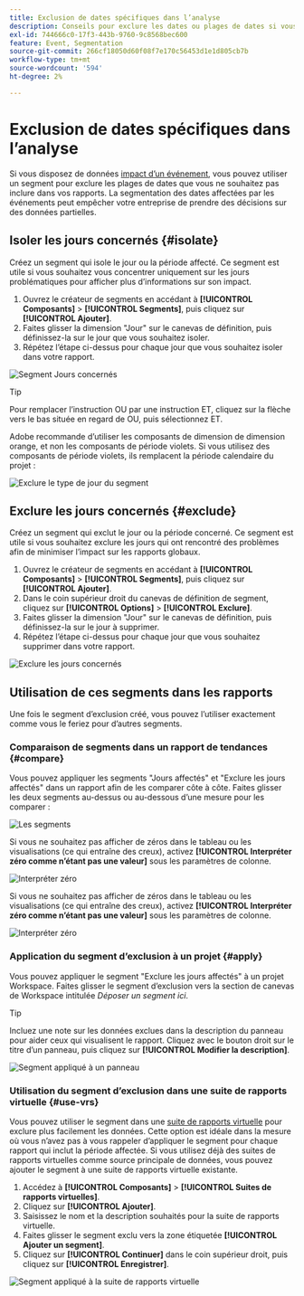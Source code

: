 ```yaml
---
title: Exclusion de dates spécifiques dans l’analyse
description: Conseils pour exclure les dates ou plages de dates si vous ne souhaitez pas les inclure dans les rapports.
exl-id: 744666c0-17f3-443b-9760-9c8568bec600
feature: Event, Segmentation
source-git-commit: 266cf18050d60f08f7e170c56453d1e1d805cb7b
workflow-type: tm+mt
source-wordcount: '594'
ht-degree: 2%

---
```


# Exclusion de dates spécifiques dans l’analyse

Si vous disposez de données [impact d’un événement](overview.md), vous pouvez utiliser un segment pour exclure les plages de dates que vous ne souhaitez pas inclure dans vos rapports. La segmentation des dates affectées par les événements peut empêcher votre entreprise de prendre des décisions sur des données partielles.

## Isoler les jours concernés {#isolate}

Créez un segment qui isole le jour ou la période affecté. Ce segment est utile si vous souhaitez vous concentrer uniquement sur les jours problématiques pour afficher plus d’informations sur son impact.

1. Ouvrez le créateur de segments en accédant à **[!UICONTROL Composants]** > **[!UICONTROL Segments]**, puis cliquez sur **[!UICONTROL Ajouter]**.
2. Faites glisser la dimension &quot;Jour&quot; sur le canevas de définition, puis définissez-la sur le jour que vous souhaitez isoler.
3. Répétez l’étape ci-dessus pour chaque jour que vous souhaitez isoler dans votre rapport.

![Segment Jours concernés](assets/affected_days.jpg)

>[!TIP]
>
>Pour remplacer l’instruction OU par une instruction ET, cliquez sur la flèche vers le bas située en regard de OU, puis sélectionnez ET.

Adobe recommande d’utiliser les composants de dimension de dimension orange, et non les composants de période violets. Si vous utilisez des composants de période violets, ils remplacent la période calendaire du projet :

![Exclure le type de jour du segment](assets/exclude_segment_day_type.jpg)

## Exclure les jours concernés {#exclude}

Créez un segment qui exclut le jour ou la période concerné. Ce segment est utile si vous souhaitez exclure les jours qui ont rencontré des problèmes afin de minimiser l’impact sur les rapports globaux.

1. Ouvrez le créateur de segments en accédant à **[!UICONTROL Composants]** > **[!UICONTROL Segments]**, puis cliquez sur **[!UICONTROL Ajouter]**.
2. Dans le coin supérieur droit du canevas de définition de segment, cliquez sur **[!UICONTROL Options]** > **[!UICONTROL Exclure]**.
3. Faites glisser la dimension &quot;Jour&quot; sur le canevas de définition, puis définissez-la sur le jour à supprimer.
4. Répétez l’étape ci-dessus pour chaque jour que vous souhaitez supprimer dans votre rapport.

![Exclure les jours concernés](assets/exclude_affected_days.jpg)

## Utilisation de ces segments dans les rapports

Une fois le segment d’exclusion créé, vous pouvez l’utiliser exactement comme vous le feriez pour d’autres segments.

### Comparaison de segments dans un rapport de tendances {#compare}

Vous pouvez appliquer les segments &quot;Jours affectés&quot; et &quot;Exclure les jours affectés&quot; dans un rapport afin de les comparer côte à côte. Faites glisser les deux segments au-dessus ou au-dessous d’une mesure pour les comparer :

![Les segments](assets/affected_and_exclude.png)

Si vous ne souhaitez pas afficher de zéros dans le tableau ou les visualisations (ce qui entraîne des creux), activez **[!UICONTROL Interpréter zéro comme n’étant pas une valeur]** sous les paramètres de colonne.

![Interpréter zéro](assets/interpret_zero.png)

Si vous ne souhaitez pas afficher de zéros dans le tableau ou les visualisations (ce qui entraîne des creux), activez **[!UICONTROL Interpréter zéro comme n’étant pas une valeur]** sous les paramètres de colonne.

![Interpréter zéro](assets/interpret_zero.png)

### Application du segment d’exclusion à un projet {#apply}

Vous pouvez appliquer le segment &quot;Exclure les jours affectés&quot; à un projet Workspace. Faites glisser le segment d’exclusion vers la section de canevas de Workspace intitulée *Déposer un segment ici*.

>[!TIP]
>
>Incluez une note sur les données exclues dans la description du panneau pour aider ceux qui visualisent le rapport. Cliquez avec le bouton droit sur le titre d’un panneau, puis cliquez sur **[!UICONTROL Modifier la description]**.

![Segment appliqué à un panneau](assets/exclude_segment_panel.jpg)

### Utilisation du segment d’exclusion dans une suite de rapports virtuelle {#use-vrs}

Vous pouvez utiliser le segment dans une [suite de rapports virtuelle](/help/components/vrs/vrs-about.md) pour exclure plus facilement les données. Cette option est idéale dans la mesure où vous n’avez pas à vous rappeler d’appliquer le segment pour chaque rapport qui inclut la période affectée. Si vous utilisez déjà des suites de rapports virtuelles comme source principale de données, vous pouvez ajouter le segment à une suite de rapports virtuelle existante.

1. Accédez à **[!UICONTROL Composants]** > **[!UICONTROL Suites de rapports virtuelles]**.
2. Cliquez sur **[!UICONTROL Ajouter]**.
3. Saisissez le nom et la description souhaités pour la suite de rapports virtuelle.
4. Faites glisser le segment exclu vers la zone étiquetée **[!UICONTROL Ajouter un segment]**.
5. Cliquez sur **[!UICONTROL Continuer]** dans le coin supérieur droit, puis cliquez sur **[!UICONTROL Enregistrer]**.

![Segment appliqué à la suite de rapports virtuelle](assets/exclude_segment_vrs.png)

